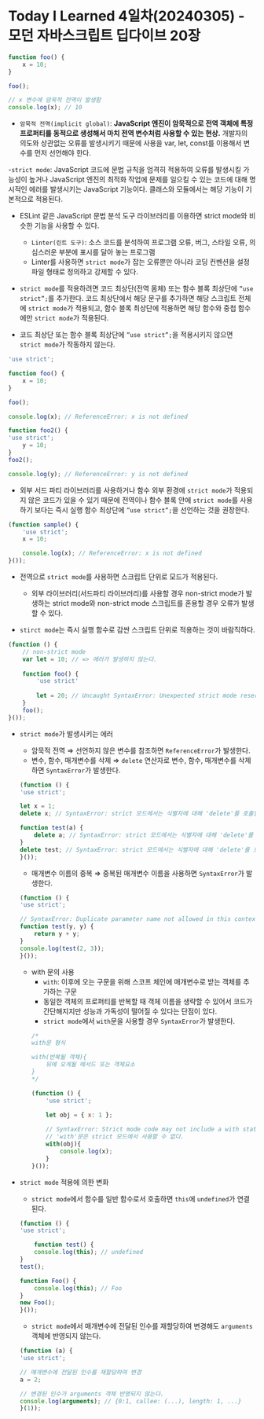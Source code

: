 # Today I Learned 4일차(20240305) - 모던 자바스크립트 딥다이브 20장
```javascript
function foo() {
	x = 10;
}

foo();

// x 변수에 암묵적 전역이 발생함
console.log(x); // 10
```
- `암묵적 전역(implicit global)`: **JavaScript 엔진이 암묵적으로 전역 객체에 특정 프로퍼티를 동적으로 생성해서 마치 전역 변수처럼 사용할 수 있는 현상.** 개발자의 의도와 상관없는 오류를 발생시키기 때문에 사용을 var, let, const를 이용해서 변수를 먼저 선언해야 한다.

-`strict mode`: JavaScript 코드에 문법 규칙을 엄격히 적용하여 오류를 발생시킬 가능성이 높거나 JavaScript 엔진의 최적화 작업에 문제를 일으킬 수 있는 코드에 대해 명시적인 에러를 발생시키는 JavaScript 기능이다. 클래스와 모듈에서는 해당 기능이 기본적으로 적용된다.

- ESLint 같은 JavaScript 문법 분석 도구 라이브러리를 이용하면 strict mode와 비슷한 기능을 사용할 수 있다.
    - `Linter(린트 도구)`: 소스 코드를 분석하여 프로그램 오류, 버그, 스타일 오류, 의심스러운 부분에 표시를 달아 놓는 프로그램 
    - Linter를 사용하면 `strict mode`가 잡는 오류뿐만 아니라 코딩 컨벤션을 설정 파일 형태로 정의하고 강제할 수 있다.

- `strict mode`를 적용하려면 코드 최상단(전역 몸체) 또는 함수 블록 최상단에 `”use strict”;`를 추가한다. 코드 최상단에서 해당 문구를 추가하면 해당 스크립트 전체에 `strict mode`가 적용되고, 함수 블록 최상단에 적용하면 해당 함수와 중첩 함수에만 `strict mode`가 적용된다.

- 코드 최상단 또는 함수 블록 최상단에 `”use strict”;`을 적용시키지 않으면 `strict mode`가 작동하지 않는다.
```javascript
'use strict';

function foo() {
	x = 10;
}

foo();

console.log(x); // ReferenceError: x is not defined

function foo2() {
'use strict';
	y = 10;
}
foo2();

console.log(y); // ReferenceError: y is not defined
```

- 외부 서드 파티 라이브러리를 사용하거나 함수 외부 환경에 `strict mode`가 적용되지 않은 코드가 있을 수 있기 때문에 전역이나 함수 블록 안에 `strict mode`를 사용하기 보다는 즉시 실행 함수 최상단에 `”use strict”;`을 선언하는 것을 권장한다.
```javascript
(function sample() {
	'use strict';
	x = 10;

	console.log(x); // ReferenceError: x is not defined
}());
```

- 전역으로 `strict mode`를 사용하면 스크립트 단위로 모드가 적용된다.
    - 외부 라이브러리(서드파티 라이브러리)를 사용할 경우 non-strict mode가 발생하는 strict mode와 non-strict mode 스크립트를 혼용할 경우 오류가 발생할 수 있다.

- `stirct mode`는 즉시 실행 함수로 감싼 스크립트 단위로 적용하는 것이 바람직하다.
```javascript
(function () {
	// non-strict mode
	var let = 10; // => 에러가 발생하지 않는다.
	
	function foo() {
		'use strict'
		
		let = 20; // Uncaught SyntaxError: Unexpected strict mode reserved word
	}
	foo();
}());
```

- `strict mode`가 발생시키는 에러
    - 암묵적 전역 ⇒ 선언하지 않은 변수를 참조하면 `ReferenceError`가 발생한다.
    - 변수, 함수, 매개변수를 삭제 ⇒ `delete` 연산자로 변수, 함수, 매개변수를 삭제하면 `SyntaxError`가 발생한다.
    ```javascript
    (function () {
	'use strict';
	
	let x = 1;
	delete x; // SyntaxError: strict 모드에서는 식별자에 대해 'delete'를 호출할 수 없다.
	
	function test(a) {
		delete a; // SyntaxError: strict 모드에서는 식별자에 대해 'delete'를 호출할 수 없다.
	}
	delete test; // SyntaxError: strict 모드에서는 식별자에 대해 'delete'를 호출할 수 없다.
    }());
    ```

    - 매개변수 이름의 중복 ⇒ 중복된 매개변수 이름을 사용하면 `SyntaxError`가 발생한다.
    ```javascript
    (function () {
	'use strict';

	// SyntaxError: Duplicate parameter name not allowed in this context
	function test(y, y) {
		return y + y;
	}
	console.log(test(2, 3));
    }());
    ```

    - with 문의 사용
        - `with`: 이후에 오는 구문을 위해 스코프 체인에 매개변수로 받는 객체를 추가하는 구문
        - 동일한 객체의 프로퍼티를 반복할 때 객체 이름을 생략할 수 있어서 코드가 간단해지지만 성능과 가독성이 떨어질 수 있다는 단점이 있다.
        - `strict mode`에서 `with`문을 사용할 경우 `SyntaxError`가 발생한다.
        ```javascript
        /*
        with문 형식

        with(반복될 객체){
            뒤에 오게될 메서드 또는 객체요소
        }
        */

        (function () {
            'use strict';

            let obj = { x: 1 };
            
            // SyntaxError: Strict mode code may not include a with statement
            // 'with'문은 strict 모드에서 사용할 수 없다.
            with(obj){
                console.log(x);
            }
        }());
        ```

- `strict mode` 적용에 의한 변화
    - `strict mode`에서 함수를 일반 함수로서 호출하면 `this`에 `undefined`가 연결된다.
    ```javascript
    (function () {
	'use strict';

		function test() {
        console.log(this); // undefined
    }
    test();

    function Foo() {
        console.log(this); // Foo
    }
    new Foo();
    }());
    ```

    - `strict mode`에서 매개변수에 전달된 인수를 재할당하여 변경해도 `arguments` 객체에 반영되지 않는다.
    ```javascript
    (function (a) {
	'use strict';

	// 매개변수에 전달된 인수를 재할당하여 변경
    a = 2;

    // 변경된 인수가 arguments 객체 반영되지 않는다.
    console.log(arguments); // {0:1, callee: (...), length: 1, ...}
    }(1));
    ```